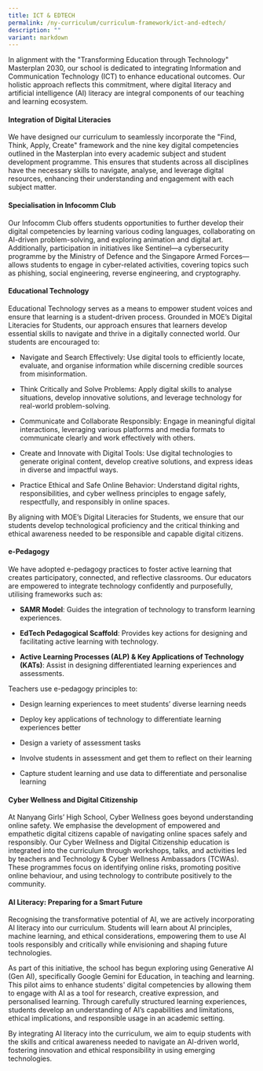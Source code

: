 ```yaml
---
title: ICT & EDTECH
permalink: /ny-curriculum/curriculum-framework/ict-and-edtech/
description: ""
variant: markdown
---
```

In alignment with the "Transforming Education through Technology" Masterplan 2030, our school is dedicated to integrating Information and Communication Technology (ICT) to enhance educational outcomes. Our holistic approach reflects this commitment, where digital literacy and artificial intelligence (AI) literacy are integral components of our teaching and learning ecosystem.

#### Integration of Digital Literacies

We have designed our curriculum to seamlessly incorporate the "Find, Think, Apply, Create" framework and the nine key digital competencies outlined in the Masterplan into every academic subject and student development programme. This ensures that students across all disciplines have the necessary skills to navigate, analyse, and leverage digital resources, enhancing their understanding and engagement with each subject matter.

#### Specialisation in Infocomm Club

Our Infocomm Club offers students opportunities to further develop their digital competencies by learning various coding languages, collaborating on AI-driven problem-solving, and exploring animation and digital art. Additionally, participation in initiatives like Sentinel—a cybersecurity programme by the Ministry of Defence and the Singapore Armed Forces—allows students to engage in cyber-related activities, covering topics such as phishing, social engineering, reverse engineering, and cryptography.

#### Educational Technology

Educational Technology serves as a means to empower student voices and ensure that learning is a student-driven process. Grounded in MOE’s Digital Literacies for Students, our approach ensures that learners develop essential skills to navigate and thrive in a digitally connected world. Our students are encouraged to:

*   Navigate and Search Effectively: Use digital tools to efficiently locate, evaluate, and organise information while discerning credible sources from misinformation.
    
*   Think Critically and Solve Problems: Apply digital skills to analyse situations, develop innovative solutions, and leverage technology for real-world problem-solving.
    
*   Communicate and Collaborate Responsibly: Engage in meaningful digital interactions, leveraging various platforms and media formats to communicate clearly and work effectively with others.
    
*   Create and Innovate with Digital Tools: Use digital technologies to generate original content, develop creative solutions, and express ideas in diverse and impactful ways.
    
*   Practice Ethical and Safe Online Behavior: Understand digital rights, responsibilities, and cyber wellness principles to engage safely, respectfully, and responsibly in online spaces.
    
By aligning with MOE’s Digital Literacies for Students, we ensure that our students develop technological proficiency and the critical thinking and ethical awareness needed to be responsible and capable digital citizens.

#### e-Pedagogy

We have adopted e-pedagogy practices to foster active learning that creates participatory, connected, and reflective classrooms. Our educators are empowered to integrate technology confidently and purposefully, utilising frameworks such as:

*   <b>SAMR Model</b>: Guides the integration of technology to transform learning experiences.
    
*   <b>EdTech Pedagogical Scaffold</b>: Provides key actions for designing and facilitating active learning with technology.
    
*   <b>Active Learning Processes (ALP) &amp; Key Applications of Technology (KATs)</b>: Assist in designing differentiated learning experiences and assessments.
 
Teachers use e-pedagogy principles to:

*   Design learning experiences to meet students’ diverse learning needs
    
*   Deploy key applications of technology to differentiate learning experiences better
    
*   Design a variety of assessment tasks
    
*   Involve students in assessment and get them to reflect on their learning
    
*   Capture student learning and use data to differentiate and personalise learning

#### Cyber Wellness and Digital Citizenship

At Nanyang Girls’ High School, Cyber Wellness goes beyond understanding online safety. We emphasise the development of empowered and empathetic digital citizens capable of navigating online spaces safely and responsibly. Our Cyber Wellness and Digital Citizenship education is integrated into the curriculum through workshops, talks, and activities led by teachers and Technology &amp; Cyber Wellness Ambassadors (TCWAs). These programmes focus on identifying online risks, promoting positive online behaviour, and using technology to contribute positively to the community.

#### AI Literacy: Preparing for a Smart Future

Recognising the transformative potential of AI, we are actively incorporating AI literacy into our curriculum. Students will learn about AI principles, machine learning, and ethical considerations, empowering them to use AI tools responsibly and critically while envisioning and shaping future technologies.

As part of this initiative, the school has begun exploring using Generative AI (Gen AI), specifically Google Gemini for Education, in teaching and learning. This pilot aims to enhance students' digital competencies by allowing them to engage with AI as a tool for research, creative expression, and personalised learning. Through carefully structured learning experiences, students develop an understanding of AI’s capabilities and limitations, ethical implications, and responsible usage in an academic setting.

By integrating AI literacy into the curriculum, we aim to equip students with the skills and critical awareness needed to navigate an AI-driven world, fostering innovation and ethical responsibility in using emerging technologies.
